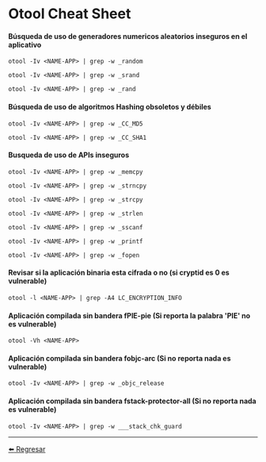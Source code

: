 # Otool Cheat Sheet

#### Búsqueda de uso de generadores numericos aleatorios inseguros en el aplicativo
```
otool -Iv <NAME-APP> | grep -w _random

otool -Iv <NAME-APP> | grep -w _srand

otool -Iv <NAME-APP> | grep -w _rand
```

#### Búsqueda de uso de algoritmos Hashing obsoletos y débiles
```
otool -Iv <NAME-APP> | grep -w _CC_MD5

otool -Iv <NAME-APP> | grep -w _CC_SHA1
```

#### Busqueda de uso de APIs inseguros
```
otool -Iv <NAME-APP> | grep -w _memcpy

otool -Iv <NAME-APP> | grep -w _strncpy

otool -Iv <NAME-APP> | grep -w _strcpy

otool -Iv <NAME-APP> | grep -w _strlen

otool -Iv <NAME-APP> | grep -w _sscanf

otool -Iv <NAME-APP> | grep -w _printf

otool -Iv <NAME-APP> | grep -w _fopen
```

#### Revisar si la aplicación binaria esta cifrada o no (si cryptid es 0 es vulnerable)
```
otool -l <NAME-APP> | grep -A4 LC_ENCRYPTION_INFO
```

#### Aplicación compilada sin bandera fPIE-pie (Si reporta la palabra 'PIE' no es vulnerable)
```
otool -Vh <NAME-APP>
```

#### Aplicación compilada sin bandera fobjc-arc (Si no reporta nada es vulnerable)
```
otool -Iv <NAME-APP> | grep -w _objc_release
```

#### Aplicación compilada sin bandera fstack-protector-all (Si no reporta nada es vulnerable)
```
otool -Iv <NAME-APP> | grep -w ___stack_chk_guard
```

---

[:arrow_left: Regresar](https://github.com/m4lal0/cheatsheets)